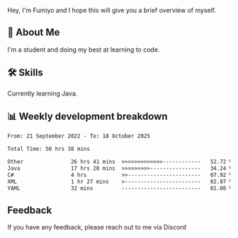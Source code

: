 
Hey, I'm Fumiyo and I hope this will give you a brief overview of myself.


## 🚀 About Me
I'm a student and doing my best at learning to code.


## 🛠 Skills

Currently learning Java.


## 📊 Weekly development breakdown
<!--START_SECTION:waka-->

```txt
From: 21 September 2022 - To: 18 October 2025

Total Time: 50 hrs 38 mins

Other               26 hrs 41 mins  >>>>>>>>>>>>>------------   52.72 %
Java                17 hrs 20 mins  >>>>>>>>>----------------   34.24 %
C#                  4 hrs           >>-----------------------   07.92 %
XML                 1 hr 27 mins    >------------------------   02.87 %
YAML                32 mins         -------------------------   01.08 %
```

<!--END_SECTION:waka-->


## Feedback

If you have any feedback, please reach out to me via Discord
